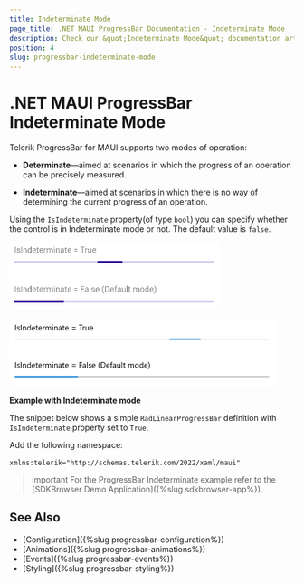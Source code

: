 ```yaml
---
title: Indeterminate Mode
page_title: .NET MAUI ProgressBar Documentation - Indeterminate Mode
description: Check our &quot;Indeterminate Mode&quot; documentation article for Telerik ProgressBar for .NET MAUI control.
position: 4
slug: progressbar-indeterminate-mode
---
```


# .NET MAUI ProgressBar Indeterminate Mode

Telerik ProgressBar for MAUI supports two modes of operation:

* **Determinate**&mdash;aimed at scenarios in which the progress of an operation can be precisely measured.

* **Indeterminate**&mdash;aimed at scenarios in which there is no way of determining the current progress of an operation.

Using the `IsIndeterminate` property(of type `bool`) you can specify whether the control is in Indeterminate mode or not. The default value is `false`.

![.NET MAUI ProgressBar Indeterminate support on Android](images/progressbar-indeterminate-mode-android.gif)

![.NET MAUI ProgressBar Indeterminate support on WinUI](images/progressbar-indeterminate-mode-windows.gif)

**Example with Indeterminate mode**

The snippet below shows a simple `RadLinearProgressBar` definition with `IsIndeterminate` property set to `True`.

<snippet id='progressbar-indeterminate-mode'/>

Add the following namespace:

```XAML
xmlns:telerik="http://schemas.telerik.com/2022/xaml/maui"
```

>important For the ProgressBar Indeterminate example refer to the [SDKBrowser Demo Application]({%slug sdkbrowser-app%}).

## See Also

- [Configuration]({%slug progressbar-configuration%})
- [Animations]({%slug progressbar-animations%})
- [Events]({%slug progressbar-events%})
- [Styling]({%slug progressbar-styling%})
